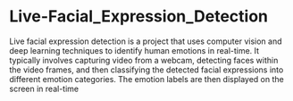 # Live-Facial_Expression_Detection
Live facial expression detection is a project that uses computer vision and deep learning techniques to identify human emotions in real-time. It typically involves capturing video from a webcam, detecting faces within the video frames, and then classifying the detected facial expressions into different emotion categories. The emotion labels are then displayed on the screen in real-time
